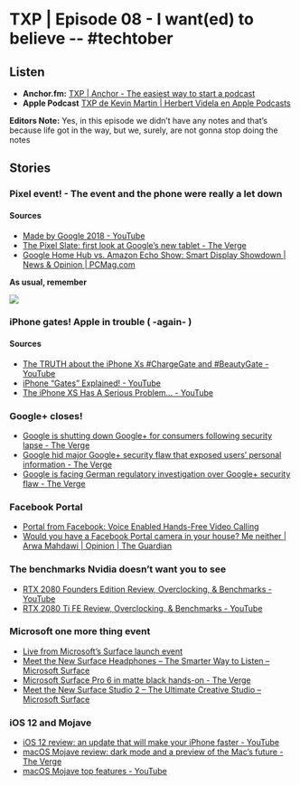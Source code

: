 # TXP | Episode 08 - I want(ed) to believe -- #techtober

## Listen
* **Anchor.fm:**  [TXP | Anchor - The easiest way to start a podcast](https://anchor.fm/txpod)
* **Apple Podcast** [TXP de Kevin Martin | Herbert Videla en Apple Podcasts](https://itunes.apple.com/pe/podcast/txp/id1338395451?mt=2)

**Editors Note:** Yes, in this episode we didn’t have any notes and that’s because life got in the way, but we, surely, are not gonna stop doing the notes

## Stories

### Pixel event! - The event and the phone were really a let down

#### Sources
* [Made by Google 2018 - YouTube](https://www.youtube.com/watch?v=EsoQGTA1SxY)
* [The Pixel Slate: first look at Google’s new tablet   - The Verge](https://www.theverge.com/2018/10/9/17950646/google-pixel-slate-tablet-chrome-os-photos-video-hands-on)
* [Google Home Hub vs. Amazon Echo Show: Smart Display Showdown | News & Opinion | PCMag.com](https://www.pcmag.com/news/364296/google-home-hub-vs-amazon-echo-show-smart-display-showdown)

**As usual, remember**

![](https://media.giphy.com/media/8UHQLZxe0annUgaL8Y/giphy.gif)

### iPhone gates! Apple in trouble ( -again- )

#### Sources
* [The TRUTH about the iPhone Xs #ChargeGate and #BeautyGate - YouTube](https://youtu.be/n5o0XKvtTpE)
* [iPhone “Gates” Explained! - YouTube](https://www.youtube.com/watch?v=ndphYju6PVM)
* [The iPhone XS Has A Serious Problem… - YouTube](https://www.youtube.com/watch?v=J_lRJuQtBmc)

### Google+ closes!
* [Google is shutting down Google+ for consumers following security lapse - The Verge](https://www.theverge.com/2018/10/8/17951890/google-plus-shut-down-security-api-change-gmail-android)
* [Google hid major Google+ security flaw that exposed users’ personal information - The Verge](https://www.theverge.com/2018/10/8/17951914/google-plus-data-breach-exposed-user-profile-information-privacy-not-disclosed)
* [Google is facing German regulatory investigation over Google+ security flaw - The Verge](https://www.theverge.com/2018/10/9/17956068/google-germany-data-google-plus-security)

### Facebook Portal
* [Portal from Facebook: Voice Enabled Hands-Free Video Calling](https://portal.facebook.com/)
* [Would you have a Facebook Portal camera in your house? Me neither | Arwa Mahdawi | Opinion | The Guardian](https://www.theguardian.com/commentisfree/2018/oct/12/would-you-have-a-facebook-portal-camera-in-your-house-me-neither)

### The benchmarks Nvidia doesn’t want you to see
* [RTX 2080 Founders Edition Review, Overclocking, & Benchmarks - YouTube](https://www.youtube.com/watch?v=jUM_eINGUl4)
* [RTX 2080 Ti FE Review, Overclocking, & Benchmarks - YouTube](https://www.youtube.com/watch?v=PpDG13PrNPg)

### Microsoft one more thing event
* [Live from Microsoft’s Surface launch event](https://www.engadget.com/2018/10/02/microsoft-surface-live-blog/)
* [Meet the New Surface Headphones – The Smarter Way to Listen – Microsoft Surface](https://www.microsoft.com/en-us/p/surface-headphones/8nrm8dz2zw43)
* [Microsoft Surface Pro 6 in matte black hands-on - The Verge](https://www.theverge.com/2018/10/2/17927538/new-microsoft-surface-pro-6-2018-hands-on-video-photos-features)
* [Meet the New Surface Studio 2 – The Ultimate Creative Studio – Microsoft Surface](https://www.microsoft.com/en-us/surface/devices/surface-studio-2/tech-specs)

### iOS 12 and Mojave
* [iOS 12 review: an update that will make your iPhone faster - YouTube](https://youtu.be/gFQQHg2bF34)
* [macOS Mojave review: dark mode and a preview of the Mac’s future - The Verge](https://www.theverge.com/2018/9/24/17896252/mac-os-mojave-review-updates-dark-mode-new-features)
* [macOS Mojave top features - YouTube](https://www.youtube.com/watch?v=-Q3UVSStQ-U)
